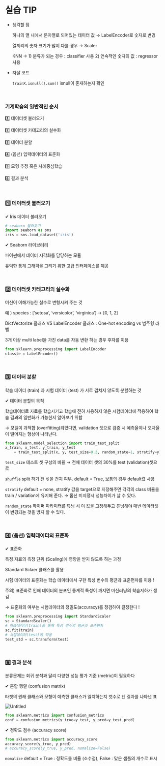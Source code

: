# 실습 TIP

- 생각할 점
    
    하나의 열 내에서 문자열로 되어있는 데이터 값 → LabelEncoder로 숫자로 변경
    
    열끼리의 숫자 크기가 많이 다를 경우 → Scaler
    
    KNN → 1) 분류가 되는 경우 : classifier 사용     2) 연속적인 숫자의 값 : regressor 사용
    

- 자잘 코드
    
    `trainX.isnull().sum()`  isnull이 존재하는지 확인
    
</br>
    

### 기계학습의 일반적인 순서

1️⃣ 데이터셋 불러오기 

2️⃣ 데이터셋 카테고리의 실수화

3️⃣ 데이터 분할

4️⃣ (옵션) 입력데이터의 표준화

5️⃣ 모형 추정 혹은 사례중심학습

6️⃣ 결과 분석

</br>


### 1️⃣ 데이터셋 불러오기

✔ Iris 데이터 불러오기

```python
# seaborn 불러오기
import seaborn as sns
iris = sns.load_dataset('iris')
```

✔ Seaborn 라이브러리 

파이썬에서 데이터 시각화를 담당하는 모듈

유익한 통계 그래픽을 그리기 위한 고급 인터페이스를 제공

</br>


### 2️⃣ 데이터셋 카테고리의 실수화

머신이 이해가능한 실수로 변형시켜 주는 것

예 ) species : [’setosa’, ‘versicolor’, ‘virginica’] → [0, 1, 2]

DictVectorize 클래스 VS LabelEncoder 클래스 : One-hot encoding vs 범주형 라벨

3개 이상 multi label을 가진 data를 자동 변환 하는 경우 후자를 이용

```python
from sklearn.preprocessing import LabelEncoder
classle = LabelEncoder()
```

</br>


### 3️⃣ 데이터 분할

학습 데이터 (train) 과 시험 데이터 (test) 가 서로 겹치지 않도록 분할하는 것 

✔ 데이터 분할의 목적

학습데이터로 자료를 학습시키고 학습에 전혀 사용하지 않은 시험데이터에 적용하여 학습 결과의 일반화가 가능한지 알아보기 위함

→ 모델이 과적합 (overfitting)되었다면, validation 셋으로 검증 시 예측율이나 오차율이 떨어지는 형상이 나타난다.

```python
from sklearn.model_selection import train_test_split
x_train, x_test, y_train, y_test 
	= train_test_split(x, y, test_size=0.3, random_state=1, stratify=y)
```

`test_size`  테스트 셋 구성의 비율 → 전체 데이터 셋의 30%를 test (validation)셋으로

`shuffle`  split 하기 전 섞을 건지 여부. default = True, 보통의 경우 default값 사용

`stratify`  default = none, stratify 값을 target으로 지정해주면 각각의 class 비율을                                                  train / variation에 유지해 준다. → 옵션 미지정시 성능차이가 날 수 있다.

`random_state`  하이퍼 파라미터를 튜닝 시 이 값을 고정해두고 튜닝해야 매번 데이터셋이 변경되는 것을 방지 할 수 있다. 

</br>


### 4️⃣ (옵션) 입력데이터의 표준화

✔ 표준화

특정 자료의 측정 단위 (Scaling)에 영향을 받지 않도록 하는 과정

Standard Sclaer 클래스를 활용

시험 데이터의 표준화는 학습 데이터에서 구한 특성 변수의 평균과 표준편차를 이용 !

주의) 표준화로 인해 데이터의 분포인 통계적 특성이 깨지면 머신러닝의 학습저하가 생김

→ 표준화의 여부는 시험데이터의 정밀도(accuracy)를 정검하여 결정한다 !

```python
from sklearn.preprocessing import StandardScaler
sc = StandardScaler()
# 학습데이터(train)을 통해 특성 변수의 평균과 표준편차
sc.fit(train)
# 시험데이터(test)에 적용
test_std = sc.transform(test)
```

</br>


### 6️⃣ 결과 분석

분류문제는 회귀 분석과 달리 다양한 성능 평가 기준 (metric)이 필요하다

✔  혼합 행렬 (confusion matrix) 

타겟의 원래 클래스와 모형이 예측한 클래스가 일치하는지 갯수로 센 결과를 나타낸 표 

![Untitled](https://user-images.githubusercontent.com/88828858/182009473-54636dd2-6cdd-4487-bd5f-f871327b6530.png)



```python
from sklearn.metrics import confusion_metrics
conf = confusion_metrics(y_true=y_test, y_pred=y_test_pred)
```

✔ 정확도 점수 (accuracy score)

```python
from sklearn.metrics import accuracy_score
accuracy_score(y_true, y_pred)
# accuracy_score(y_true, y_pred, nomalize=False)
```

`nomalize`  default = True :  정확도를 비율 (소수점), False :  맞은 샘플의 개수로 표시
